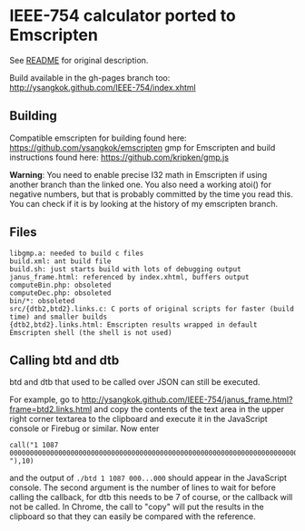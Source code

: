 IEEE-754 calculator ported to Emscripten
========================================

See [README](https://github.com/ysangkok/IEEE-754/blob/master/README) for original description.

Build available in the gh-pages branch too: http://ysangkok.github.com/IEEE-754/index.xhtml

Building
--------

Compatible emscripten for building found here: https://github.com/ysangkok/emscripten
gmp for Emscripten and build instructions found here: https://github.com/kripken/gmp.js

**Warning**: You need to enable precise I32 math in Emscripten if using another branch than the linked one. You also need a working atoi() for negative numbers, but that is probably committed by the time you read this. You can check if it is by looking at the history of my emscripten branch.

Files
-----

    libgmp.a: needed to build c files
    build.xml: ant build file
    build.sh: just starts build with lots of debugging output
    janus_frame.html: referenced by index.xhtml, buffers output
    computeBin.php: obsoleted
    computeDec.php: obsoleted
    bin/*: obsoleted
    src/{dtb2,btd2}.links.c: C ports of original scripts for faster (build time) and smaller builds
    {dtb2,btd2}.links.html: Emscripten results wrapped in default Emscripten shell (the shell is not used)

Calling btd and dtb
-------------------

btd and dtb that used to be called over JSON can still be executed.

For example, go to http://ysangkok.github.com/IEEE-754/janus_frame.html?frame=btd2.links.html and copy the contents of the text area in the upper right corner textarea to the clipboard and execute it in the JavaScript console or Firebug or similar.  Now enter 

    call("1 1087 0000000000000000000000000000000000000000000000000000000000000000000000000000000000000000000000000000000000000000".split(" "),10)

and the output of ``./btd 1 1087 000...000`` should appear in the JavaScript console. The second argument is the number of lines to wait for before calling the callback, for dtb this needs to be 7 of course, or the callback will not be called. In Chrome, the call to "copy" will put the results in the clipboard so that they can easily be compared with the reference.